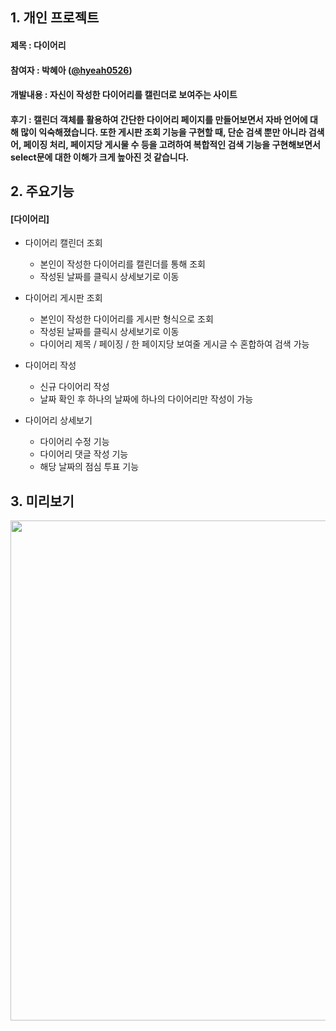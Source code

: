 ## 1. 개인 프로젝트 
#### 제목 : 다이어리<br>
#### 참여자 : 박혜아 ([@hyeah0526](https://github.com/hyeah0526)) <br>
#### 개발내용 : 자신이 작성한 다이어리를 캘린더로 보여주는 사이트<br>
#### 후기 : 캘린더 객체를 활용하여 간단한 다이어리 페이지를 만들어보면서 자바 언어에 대해 많이 익숙해졌습니다. 또한 게시판 조회 기능을 구현할 때, 단순 검색 뿐만 아니라 검색어, 페이징 처리, 페이지당 게시물 수 등을 고려하여 복합적인 검색 기능을 구현해보면서 select문에 대한 이해가 크게 높아진 것 같습니다.

## 2. 주요기능
#### [다이어리] ####
- 다이어리 캘린더 조회
     -  본인이 작성한 다이어리를 캘린더를 통해 조회
     -  작성된 날짜를 클릭시 상세보기로 이동

- 다이어리 게시판 조회
     -  본인이 작성한 다이어리를 게시판 형식으로 조회
     -  작성된 날짜를 클릭시 상세보기로 이동
     -  다이어리 제목 / 페이징 / 한 페이지당 보여줄 게시글 수 혼합하여 검색 가능

- 다이어리 작성
     - 신규 다이어리 작성
     - 날짜 확인 후 하나의 날짜에 하나의 다이어리만 작성이 가능 

- 다이어리 상세보기
     - 다이어리 수정 기능
     - 다이어리 댓글 작성 기능
     - 해당 날짜의 점심 투표 기능


## 3. 미리보기
<p align="center">
<img src="https://github.com/hyeah0526/diary/assets/165225149/435cc1a5-e432-4483-a32e-3c1f9107a62c" style="width: 800px;">
</p><br>
